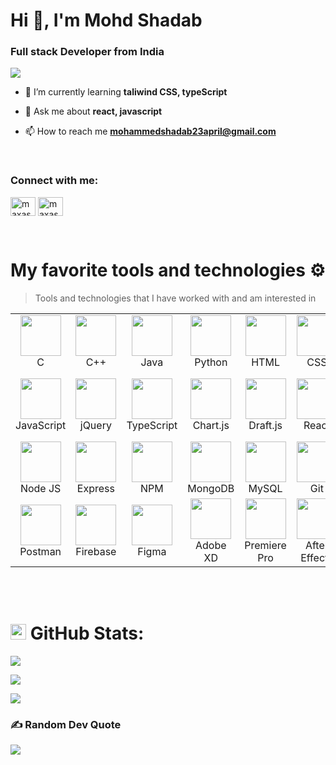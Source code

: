<h1 align="left">Hi 👋, I'm Mohd Shadab</h1>
<h3 align="left">Full stack Developer from India</h3>

[![](https://visitcount.itsvg.in/api?id=MAXASSASSINS&icon=5&color=1)](https://visitcount.itsvg.in)

- 🌱 I’m currently learning **taliwind CSS, typeScript**

- 💬 Ask me about **react, javascript**

- 📫 How to reach me **mohammedshadab23april@gmail.com**

<br>

<h3 align="left">Connect with me:</h3>
<p align="left">

<a href="https://www.leetcode.com/maxassassins" target="blank"><img align="center" src="https://raw.githubusercontent.com/rahuldkjain/github-profile-readme-generator/master/src/images/icons/Social/leet-code.svg" alt="maxassassins" height="30" width="40" /></a>
<a href="https://auth.geeksforgeeks.org/user/maxassassin" target="blank"><img align="center" src="https://raw.githubusercontent.com/rahuldkjain/github-profile-readme-generator/master/src/images/icons/Social/geeks-for-geeks.svg" alt="maxassassin" height="30" width="40" /></a>
</p>

<br>


#  My favorite tools and technologies ⚙️
> Tools and technologies that I have worked with and am interested in 

<table>

  <tr>
  <!-- C -->
  <td align="center" width="96">
    <img 
    src="https://res.cloudinary.com/dyod45bn8/image/upload/v1676227978/My_Github_Profile/icons8-c-programming-96_es679w.png" 
    width="65" height="65" />
    <br>C
  </td>

  <!-- C++ -->
  <td align="center"  width="96">
      <img 
      src="https://res.cloudinary.com/dyod45bn8/image/upload/v1676227977/My_Github_Profile/cpp-icon_t0nptw.svg" width="65" height="65" />
      <br>C++
  </td>

  <!-- Java -->
  <td align="center" width="96">
    <img 
    src="https://res.cloudinary.com/dyod45bn8/image/upload/v1676227979/My_Github_Profile/java-icon_rwaylx.svg" width="65" height="65" />
    <br>Java
  </td>

  <!-- Python -->
  <td align="center" width="96">
    <img 
    src="https://res.cloudinary.com/dyod45bn8/image/upload/v1676227981/My_Github_Profile/python-icon_zo72dl.svg" width="65" height="65" />
    <br>Python
  </td>

  <!-- HTML -->
  <td align="center" width="96">
    <img 
    src="https://res.cloudinary.com/dyod45bn8/image/upload/v1676300204/My_Github_Profile/html_ubptze.png" width="65" height="65" />
    <br>HTML
  </td>

  <!-- CSS -->
  <td align="center" width="96">
    <img 
    src="https://res.cloudinary.com/dyod45bn8/image/upload/v1676300112/My_Github_Profile/css3_ft82g9.png" width="65" height="65" />
    <br>CSS
  </td>

  <!-- Bootstrap -->
  <td align="center" width="96">
    <img 
    src="https://res.cloudinary.com/dyod45bn8/image/upload/v1676302452/My_Github_Profile/bootstrap-framework-logo_b53ou9.png" width="65" height="65" />
    <br>Bootstrap
  </td>

  <!-- SASS -->
  <td align="center" width="96">
    <img 
    src="https://res.cloudinary.com/dyod45bn8/image/upload/v1676227983/My_Github_Profile/sass-icon_cclhok.svg" width="65" height="65" />
    <br>SASS
  </td>

  <!-- tailwind CSS -->
  <td align="center" width="96">
    <img 
    src="https://res.cloudinary.com/dyod45bn8/image/upload/v1676302100/My_Github_Profile/tailwind-css_qon5ll.svg" width="55" height="55" />
    <br>Tailwind
  </td>
  
  </tr>

  <tr>

  <!-- JavaScript -->
  <td align="center" width="96">
    <img 
    src="https://res.cloudinary.com/dyod45bn8/image/upload/v1676227980/My_Github_Profile/js-icon_rmpr90.svg" width="65" height="65" />
    <br>JavaScript
  </td>

  <!-- jquery -->
  <td align="center" width="96">
    <img 
    src="https://res.cloudinary.com/dyod45bn8/image/upload/v1676227980/My_Github_Profile/jquery_icon-1320185152994214115_xrwbtk.svg" width="65" height="65" />
    <br>jQuery
  </td>


  <!-- TypeScript -->
  <td align="center" width="96">
    <img 
    src="https://res.cloudinary.com/dyod45bn8/image/upload/v1676227983/My_Github_Profile/ts-icon_jgteov.svg" width="65" height="65" />
    <br>TypeScript
  </td>

  <!-- chart.js -->
  <td align="center" width="96">
    <img 
    src="https://res.cloudinary.com/dyod45bn8/image/upload/v1676227976/My_Github_Profile/chartjs-logo-1_zepx2u.svg" width="65" height="65" />
    <br>Chart.js
  </td>

  <!-- Draft.js -->
  <td align="center" width="96">
    <img 
    src="https://res.cloudinary.com/dyod45bn8/image/upload/v1676303561/My_Github_Profile/draftjs-logo_mbp0vl.svg" width="65" height="65" />
    <br>Draft.js
  </td>

  <!-- React -->
  <td align="center" width="96">
    <img 
    src="https://res.cloudinary.com/dyod45bn8/image/upload/v1676227981/My_Github_Profile/react-icon_zbhg7b.svg" width="65" height="65" />
    <br>React
  </td>

  <!-- Redux -->
  <td align="center" width="96">
    <img 
    src="https://res.cloudinary.com/dyod45bn8/image/upload/v1676227982/My_Github_Profile/redux-icon_xxadkv.svg" width="65" height="65" />
    <br>Redux
  </td>

  <!-- React Router -->
  <td align="center" width="96">
    <img 
    src="https://res.cloudinary.com/dyod45bn8/image/upload/v1676227982/My_Github_Profile/react-router-mark-color_a8m25h.png" width="55" height="55" />
    <br>React Router
  </td>

  <!-- Material UI -->
  <td align="center" width="96">
    <img 
    src="https://res.cloudinary.com/dyod45bn8/image/upload/v1676304552/My_Github_Profile/MUI_auew57.png" width="65" height="65" />
    <br>Material UI
  </td>
  </tr>
  
  <tr>
  <!-- NodeJS -->
  <td align="center" width="96">
    <img 
    src="https://res.cloudinary.com/dyod45bn8/image/upload/v1676304076/My_Github_Profile/node-js_duxg8w.svg" width="65" height="65" />
    <br>Node JS
  </td>

   <!-- Express -->
  <td align="center" width="96">
    <img 
    src="https://res.cloudinary.com/dyod45bn8/image/upload/v1676227977/My_Github_Profile/express_dkdklp.webp" width="65" height="65" />
    <br>Express
  </td>

  <!-- npm -->
  <td align="center" width="96">
    <img 
    src="https://res.cloudinary.com/dyod45bn8/image/upload/v1676227981/My_Github_Profile/npm_jttof1.png" width="65" height="65" />
    <br>NPM
  </td>

  <!-- MongoDB -->
  <td align="center" width="96">
    <img 
    src="https://res.cloudinary.com/dyod45bn8/image/upload/v1676227981/My_Github_Profile/mongodb_cmfuvb.svg" width="65" height="65" />
    <br>MongoDB
  </td>

  <!-- MySQL -->
  <td align="center" width="96">
    <img 
    src="https://res.cloudinary.com/dyod45bn8/image/upload/v1676227981/My_Github_Profile/mysql-icon_n0jwhy.svg" width="65" height="65" />
    <br>MySQL
  </td>

  <!-- Git -->
  <td align="center" width="96">
    <img 
    src="https://res.cloudinary.com/dyod45bn8/image/upload/v1676301157/My_Github_Profile/git_iwpx3j.svg" width="65" height="65" />
    <br>Git
  </td>

  <!-- GitHub -->
  <td align="center" width="96">
    <img 
    src="https://res.cloudinary.com/dyod45bn8/image/upload/v1676227978/My_Github_Profile/github-icon_wuyhfe.svg" width="65" height="65" />
    <br>GitHub
  </td>

  <!-- socket.io -->
  <td align="center" width="96">
    <img 
    src="https://res.cloudinary.com/dyod45bn8/image/upload/v1676227983/My_Github_Profile/socket_io_xopltx.svg" width="65" height="65" />
    <br>Socket.io
  </td>

  <!-- Babel -->
  <td align="center" width="96">
    <img 
    src="https://res.cloudinary.com/dyod45bn8/image/upload/v1676227977/My_Github_Profile/babel_oz1ofv.svg" width="65" height="65" />
    <br>Babel
  </td>

  </tr>

  <tr>

  <!-- Postman -->
  <td align="center" width="96">
    <img 
    src="https://res.cloudinary.com/dyod45bn8/image/upload/v1676304870/My_Github_Profile/postman_anbuda.svg" width="65" height="65" />
    <br>Postman
  </td>

  <!-- Firebase -->
  <td align="center" width="96">
    <img 
    src="https://res.cloudinary.com/dyod45bn8/image/upload/v1677748354/My_Github_Profile/firebase_cczdbi.svg" width="65" height="65" />
    <br>Firebase
  </td>

  <!-- Figma -->
  <td align="center" width="96">
    <img 
    src="https://res.cloudinary.com/dyod45bn8/image/upload/v1676227978/My_Github_Profile/figma-logo_qlm8bg.png" width="65" height="65" />
    <br>Figma
  </td>

  <!-- Adobe XD -->
  <td align="center" width="96">
    <img 
    src="https://res.cloudinary.com/dyod45bn8/image/upload/v1676227974/My_Github_Profile/adobe-xd_bdfwh9.svg" width="65" height="65" />
    <br>Adobe XD
  </td>


  <!-- Adobe Premiere Pro -->
  <td align="center" width="96">
    <img 
    src="https://res.cloudinary.com/dyod45bn8/image/upload/v1676305386/My_Github_Profile/adobe-premiere-pro_pgarsv.svg" width="65" height="65" />
    <br>
    Premiere Pro
  </td>

  <!-- Adobe After Effects -->
  <td align="center" width="96">
    <img 
    src="https://res.cloudinary.com/dyod45bn8/image/upload/v1676227974/My_Github_Profile/adobe-after-effects_u4oc3i.svg" width="65" height="65" />
    <br>After Effects
  </td>

  <!-- Blender -->
  <td align="center" width="96">
    <img 
    src="https://res.cloudinary.com/dyod45bn8/image/upload/v1676227977/My_Github_Profile/blender-logo_ui98oq.png" width="65" height="65" />
    <br>Blender
  </td>

  <!-- Canva -->
  <td align="center" width="96">
    <img 
    src="https://res.cloudinary.com/dyod45bn8/image/upload/v1676227979/My_Github_Profile/icons8-canva_dlnfuz.svg" width="65" height="65" />
    <br>Canva
  </td>

  <!-- Notion -->
  <td align="center" width="96">
    <img 
    src="https://res.cloudinary.com/dyod45bn8/image/upload/v1676305569/My_Github_Profile/notion_rzp5go.svg" width="65" height="65" />
    <br>Notion
  </td>
  </tr>

</table>

<br>
<br>

# <img src="https://res.cloudinary.com/dyod45bn8/image/upload/v1677511823/My_Github_Profile/analytics_imkuht.png" width=25 height=25></img> GitHub Stats:
![](https://github-readme-stats.vercel.app/api?username=MAXASSASSINS&theme=radical&hide_border=false&include_all_commits=false&count_private=false)<br/>

![](https://github-readme-streak-stats.herokuapp.com/?user=MAXASSASSINS&theme=radical&hide_border=false)<br/>

![](https://github-readme-stats.vercel.app/api/top-langs/?username=MAXASSASSINS&theme=radical&hide_border=false&include_all_commits=false&count_private=false&layout=compact)

### ✍️ Random Dev Quote
![](https://quotes-github-readme.vercel.app/api?type=horizontal&theme=radical)


